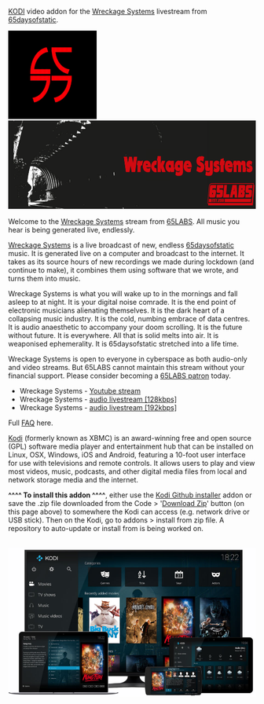 <a href="https://kodi.tv">KODI<a> video addon for the <a href="https://65daysofstatic.com/WreckageSystems_FAQ">Wreckage Systems</a> livestream from <a href="https://65daysofstatic.com">65daysofstatic</a>.<br>

<img src="https://github.com/leopheard/WreckageSystems/blob/master/resources/media/65_alt_square.gif?raw=true" width="180" height="180" alt="65dos Wreckage Systems"><img src="https://github.com/leopheard/WreckageSystems/blob/master/resources/media/5.jpg?raw=true"  width="600" height="180" alt="65dos Wreckage Systems"><br>

Welcome to the <a href="https://www.youtube.com/watch?v=eIh706ZRmN0">Wreckage Systems</a> stream from <a href="https://65daysofstatic.com">65LABS</a>. All music you hear is being generated live, endlessly.<br>

<a href="https://youtu.be/Q9wwNmd78Ik">Wreckage Systems</a> is a live broadcast of new, endless <a href="https://65daysofstatic.com">65daysofstatic</a> music. It is generated live on a computer and broadcast to the internet. It takes as its source hours of new recordings we made during lockdown (and continue to make), it combines them using software that we wrote, and turns them into music.<br>

Wreckage Systems is what you will wake up to in the mornings and fall asleep to at night. It is your digital noise comrade. It is the end point of electronic musicians alienating themselves. It is the dark heart of a collapsing music industry. It is the cold, numbing embrace of data centres. It is audio anaesthetic to accompany your doom scrolling. It is the future without future. It is everywhere. All that is solid melts into air. It is weaponised ephemerality. It is 65daysofstatic stretched into a life time.

Wreckage Systems is open to everyone in cyberspace as both audio-only and video streams. But 65LABS cannot maintain this stream without your financial support. Please consider becoming a <a href="https://wreckage.systems">65LABS patron</a> today.<br>

- Wreckage Systems - <a href="https://www.youtube.com/watch?v=eIh706ZRmN0">Youtube stream</a><br>
- Wreckage Systems - <a href="https://wreckage-systems.club/radio/8000/radio.mp3">audio livestream [128kbps]</a><br>
- Wreckage Systems - <a href="https://wreckage-systems.club/radio/8000/stream192.mp3">audio livestream [192kbps]</a><br>

Full <a href="https://65daysofstatic.com/WreckageSystems_FAQ">FAQ</a> here.

<a href="https://www.kodi.tv">Kodi</a> (formerly known as XBMC) is an award-winning free and open source (GPL) software media player and entertainment hub that can be installed on Linux, OSX, Windows, iOS and Android, featuring a 10-foot user interface for use with televisions and remote controls. It allows users to play and view most videos, music, podcasts, and other digital media files from local and network storage media and the internet.<br>

<b>^^^^ To install this addon ^^^^</b>, either use the <a href="https://www.tvaddons.co/github-browser-kodi/">Kodi Github installer</a> addon or save the .zip file downloaded from the Code > '<a href="https://github.com/leopheard/WreckageSystems/archive/refs/heads/master.zip">Download Zip</a>' button (on this page above) to somewhere the Kodi can access (e.g. network drive or USB stick). Then on the Kodi, go to addons > install from zip file. A repository to auto-update or install from is being worked on.<br>

<br><a href="https://www.kodi.tv"><img src="https://github.com/leopheard/Audio-Podcasts/blob/master/resources/media/about--devices.jpg?raw=true">
